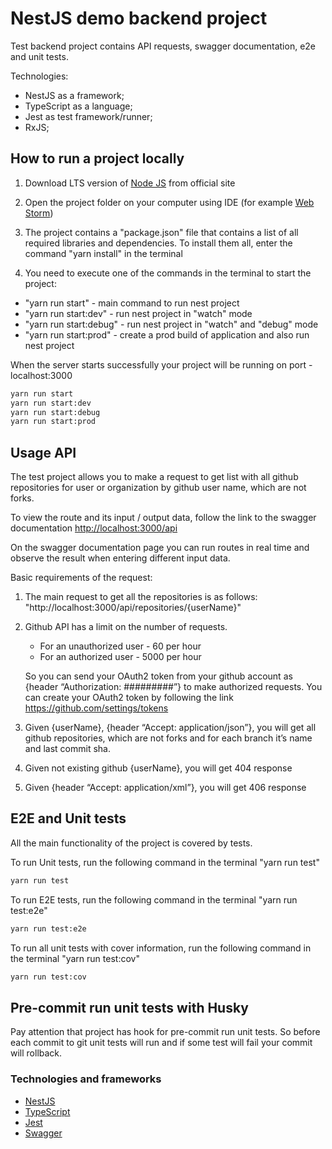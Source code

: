 # NestJS demo backend project

Test backend project contains API requests, swagger documentation, e2e and unit tests.

Technologies:
- NestJS as a framework;
- TypeScript as a language;
- Jest as test framework/runner;
- RxJS;


## How to run a project locally

1) Download LTS version of [Node JS](https://nodejs.org/en/download/) from official site

2) Open the project folder on your computer using IDE (for example [Web Storm](https://www.jetbrains.com/webstorm/))

3) The project contains a "package.json" file that contains a list of all required libraries and dependencies. To install them all, enter the command "yarn install" in the terminal

4) You need to execute one of the commands in the terminal to start the project:
- "yarn run start" - main command to run nest project
- "yarn run start:dev" - run nest project in "watch" mode
- "yarn run start:debug" - run nest project in "watch" and "debug" mode
- "yarn run start:prod" - create a prod build of application and also run nest project

When the server starts successfully your project will be running on port - localhost:3000
```bash
yarn run start
yarn run start:dev
yarn run start:debug
yarn run start:prod
```

## Usage API
The test project allows you to make a request to get list with all github repositories for user or organization by github user name, which are not forks.

To view the route and its input / output data, follow the link to the swagger documentation [http://localhost:3000/api](http://localhost:3000/api)

On the swagger documentation page you can run routes in real time and observe the result when entering different input data.

Basic requirements of the request:

1) The main request to get all the repositories is as follows: "http://localhost:3000/api/repositories/{userName}"
2) Github API has a limit on the number of requests.
    - For an unauthorized user - 60 per hour
    - For an authorized user - 5000 per hour

   So you can send your OAuth2 token from your github account as {header “Authorization: #########”} to make authorized requests.
   You can create your OAuth2 token by following the link https://github.com/settings/tokens
3) Given {userName}, {header “Accept: application/json”}, you will get all github repositories, which are not forks and for each branch it’s name and last commit sha.
4) Given not existing github {userName}, you will get 404 response
5) Given {header “Accept: application/xml”}, you will get 406 response


## E2E and Unit tests
All the main functionality of the project is covered by tests.

To run Unit tests, run the following command in the terminal "yarn run test"
```bash
yarn run test
```
To run E2E tests, run the following command in the terminal "yarn run test:e2e"
```bash
yarn run test:e2e
```
To run all unit tests with cover information, run the following command in the terminal "yarn run test:cov"
```bash
yarn run test:cov
```

## Pre-commit run unit tests with Husky
Pay attention that project has hook for pre-commit run unit tests.
So before each commit to git unit tests will run and if some test will fail your commit will rollback.

### Technologies and frameworks

- [NestJS](https://nestjs.com/)
- [TypeScript](https://www.typescriptlang.org/)
- [Jest](https://jestjs.io/)
- [Swagger](https://swagger.io/)
